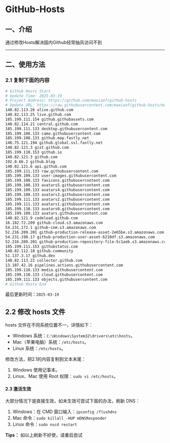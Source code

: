 # GitHub-Hosts

## 一、介绍
通过修改Hosts解决国内Github经常抽风访问不到

---

## 二、使用方法

### 2.1 复制下面的内容
```bash
# Github Hosts Start
# Update Time: 2025-03-19
# Project Address: https://github.com/maxiaof/github-hosts
# Update URL: https://raw.githubusercontent.com/maxiaof/github-hosts/master/hosts
140.82.113.26 alive.github.com
140.82.113.25 live.github.com
185.199.111.154 github.githubassets.com
140.82.114.21 central.github.com
185.199.111.133 desktop.githubusercontent.com
185.199.108.133 camo.githubusercontent.com
185.199.108.133 github.map.fastly.net
146.75.121.194 github.global.ssl.fastly.net
140.82.121.3 gist.github.com
185.199.110.153 github.io
140.82.121.3 github.com
192.0.66.2 github.blog
140.82.121.6 api.github.com
185.199.111.133 raw.githubusercontent.com
185.199.109.133 user-images.githubusercontent.com
185.199.108.133 favicons.githubusercontent.com
185.199.108.133 avatars5.githubusercontent.com
185.199.109.133 avatars4.githubusercontent.com
185.199.108.133 avatars3.githubusercontent.com
185.199.111.133 avatars2.githubusercontent.com
185.199.111.133 avatars1.githubusercontent.com
185.199.110.133 avatars0.githubusercontent.com
185.199.109.133 avatars.githubusercontent.com
140.82.121.9 codeload.github.com
16.182.72.209 github-cloud.s3.amazonaws.com
54.231.172.1 github-com.s3.amazonaws.com
52.216.209.201 github-production-release-asset-2e65be.s3.amazonaws.com
54.231.198.17 github-production-user-asset-6210df.s3.amazonaws.com
52.216.209.201 github-production-repository-file-5c1aeb.s3.amazonaws.com
185.199.111.153 githubstatus.com
140.82.112.18 github.community
51.137.3.17 github.dev
140.82.113.22 collector.github.com
13.107.42.16 pipelines.actions.githubusercontent.com
185.199.110.133 media.githubusercontent.com
185.199.110.133 cloud.githubusercontent.com
185.199.111.133 objects.githubusercontent.com
# Github Hosts End

```
最后更新时间：`2025-03-19`

## 2.2 修改 hosts 文件
hosts 文件在不同系统位置不一，详情如下：
- Windows 系统：`C:\Windows\System32\drivers\etc\hosts`。
- Mac（苹果电脑）系统：`/etc/hosts`。
- Linux 系统：`/etc/hosts`。

修改方法，把2.1的内容复制到文本末尾：

1. Windows 使用记事本。
2. Linux、Mac 使用 Root 权限：`sudo vi /etc/hosts`。

#### 2.3 激活生效
大部分情况下是直接生效，如未生效可尝试下面的办法，刷新 DNS：

1. Windows：在 CMD 窗口输入：`ipconfig /flushdns`
2. Mac 命令：`sudo killall -HUP mDNSResponder`
3. Linux 命令：`sudo nscd restart`

**Tips：** 如以上刷新不好使，请重启尝试

